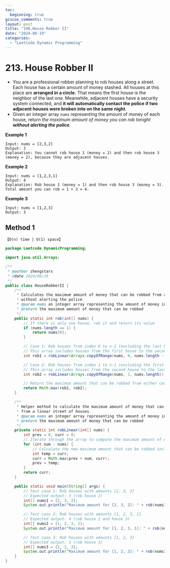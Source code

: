 ```yaml
---
toc:
  beginning: true
giscus_comments: true
layout: post
title: "198.House Robber II"
date: "2024-08-19"
categories:
  - "LeetCode Dynamic Programming"
---
```


# 213. House Robber II

- You are a professional robber planning to rob houses along a street. Each house has a certain amount of money stashed. All houses at this place are **arranged in a circle.** That means the first house is the neighbor of the last one. Meanwhile, adjacent houses have a security system connected, and **it will automatically contact the police if two adjacent houses were broken into on the same night**.
- Given an integer array `nums` representing the amount of money of each house, return *the maximum amount of money you can rob tonight **without alerting the police***.

**Example 1**

```
Input: nums = [2,3,2]
Output: 3
Explanation: You cannot rob house 1 (money = 2) and then rob house 3 (money = 2), because they are adjacent houses.
```

**Example 2**

```
Input: nums = [1,2,3,1]
Output: 4
Explanation: Rob house 1 (money = 1) and then rob house 3 (money = 3).
Total amount you can rob = 1 + 3 = 4.
```

**Example 3**

```
Input: nums = [1,2,3]
Output: 3
```

## Method 1

```tex
【O(n) time | O(1) space】
```

```java
package Leetcode.DynamicProgramming;

import java.util.Arrays;

/**
 * @author zhengstars
 * @date 2024/08/19
 */
public class HouseRobberII {
    /**
     * Calculates the maximum amount of money that can be robbed from a circular street of houses
     * without alerting the police.
     * @param nums an integer array representing the amount of money in each house
     * @return the maximum amount of money that can be robbed
     */
    public static int rob(int[] nums) {
        // If there is only one house, rob it and return its value
        if (nums.length == 1) {
            return nums[0];
        }

        // Case 1: Rob houses from index 0 to n-2 (excluding the last house)
        // This array includes houses from the first house to the second-to-last house.
        int rob1 = robLinear(Arrays.copyOfRange(nums, 0, nums.length - 1));

        // Case 2: Rob houses from index 1 to n-1 (excluding the first house)
        // This array includes houses from the second house to the last house.
        int rob2 = robLinear(Arrays.copyOfRange(nums, 1, nums.length));

        // Return the maximum amount that can be robbed from either case
        return Math.max(rob1, rob2);
    }

    /**
     * Helper method to calculate the maximum amount of money that can be robbed
     * from a linear street of houses.
     * @param nums an integer array representing the amount of money in each house
     * @return the maximum amount of money that can be robbed
     */
    private static int robLinear(int[] nums) {
        int prev = 0, curr = 0;
        // Iterate through the array to compute the maximum amount of money that can be robbed
        for (int num : nums) {
            // Calculate the new maximum amount that can be robbed including the current house
            int temp = curr;
            curr = Math.max(prev + num, curr);
            prev = temp;
        }
        return curr;
    }

    public static void main(String[] args) {
        // Test case 1: Rob houses with amounts [2, 3, 2]
        // Expected output: 3 (rob house 2)
        int[] nums1 = {2, 3, 2};
        System.out.println("Maximum amount for [2, 3, 2]: " + rob(nums1));

        // Test case 2: Rob houses with amounts [1, 2, 3, 1]
        // Expected output: 4 (rob house 1 and house 3)
        int[] nums2 = {1, 2, 3, 1};
        System.out.println("Maximum amount for [1, 2, 3, 1]: " + rob(nums2));

        // Test case 3: Rob houses with amounts [1, 2, 3]
        // Expected output: 3 (rob house 3)
        int[] nums3 = {1, 2, 3};
        System.out.println("Maximum amount for [1, 2, 3]: " + rob(nums3));
    }
}

```

